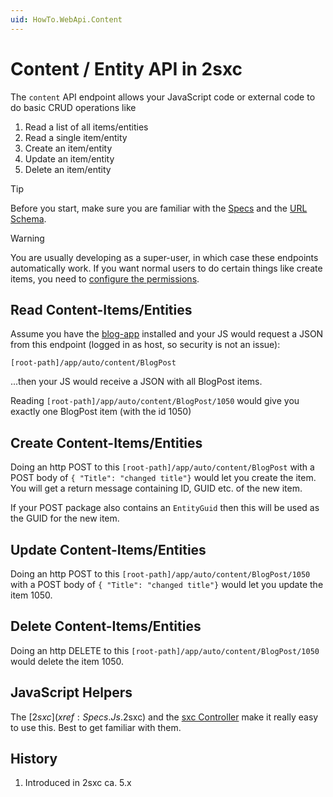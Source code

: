 ```yaml
---
uid: HowTo.WebApi.Content
---
```


# Content / Entity API in 2sxc

The `content` API endpoint allows your JavaScript code or external code to do basic CRUD operations like

1. Read a list of all items/entities
1. Read a single item/entity
1. Create an item/entity
1. Update an item/entity
1. Delete an item/entity

> [!TIP]
> Before you start, make sure you are familiar with the [Specs](xref:Specs.WebApi.Intro) and the [URL Schema](xref:Specs.WebApi.UrlSchema).

> [!WARNING]
> You are usually developing as a super-user, in which case these endpoints automatically work. If you want normal users to do certain things like create items, you need to [configure the permissions](https://azing.org/2sxc/r/k0YbVYXO).

## Read Content-Items/Entities

Assume you have the [blog-app](xref:App.Blog) installed and your JS would request a JSON from this endpoint (logged in as host, so security is not an issue):

`[root-path]/app/auto/content/BlogPost`

...then your JS would receive a JSON with all BlogPost items. 

Reading `[root-path]/app/auto/content/BlogPost/1050` would give you exactly one BlogPost item (with the id 1050)



## Create Content-Items/Entities

Doing an http POST to this `[root-path]/app/auto/content/BlogPost` with a POST body of `{ "Title": "changed title"}` would let you create the item. You will get a return message containing ID, GUID etc. of the new item. 

If your POST package also contains an `EntityGuid` then this will be used as the GUID for the new item. 

## Update Content-Items/Entities

Doing an http POST to this `[root-path]/app/auto/content/BlogPost/1050` with a POST body of `{ "Title": "changed title"}` would let you update the item 1050.

## Delete Content-Items/Entities

Doing an http DELETE to this `[root-path]/app/auto/content/BlogPost/1050` would delete the item 1050.


## JavaScript Helpers

The [$2sxc](xref:Specs.Js.$2sxc) and the [sxc Controller](xref:Specs.Js.Sxc) make it really easy to use this. Best to get familiar with them. 


## History

1. Introduced in 2sxc ca. 5.x

